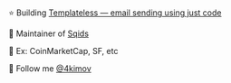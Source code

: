 ⭐ Building [Templateless — email sending using just code](https://templateless.com/)

🦑 Maintainer of [Sqids](https://sqids.org/)

🌉 Ex: CoinMarketCap, SF, etc

💬 Follow me [@4kimov](https://twitter.com/4kimov)
